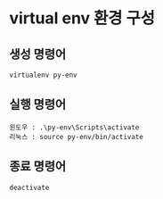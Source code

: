 # virtual env 환경 구성

## 생성 명령어

```
virtualenv py-env

```

## 실행 명령어

```
윈도우 : .\py-env\Scripts\activate
리눅스 : source py-env/bin/activate
```

## 종료 명령어
```
deactivate
```

